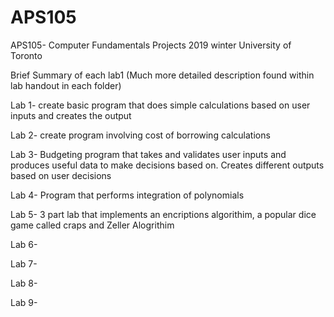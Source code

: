 # APS105
APS105- Computer Fundamentals Projects 2019 winter University of Toronto

Brief Summary of each lab1 (Much more detailed description found within lab handout in each folder)

Lab 1- create basic program that does simple calculations based on user inputs and creates the output

Lab 2- create program involving cost of borrowing calculations

Lab 3- Budgeting program that takes and validates user inputs and produces useful data to make decisions based on. Creates different outputs based on user decisions

Lab 4- Program that performs integration of polynomials 

Lab 5- 3 part lab that implements an encriptions algorithim, a popular dice game called craps and Zeller Alogrithim

Lab 6-

Lab 7-

Lab 8-

Lab 9-

